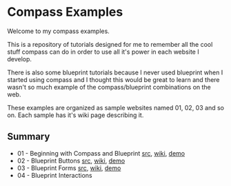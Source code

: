 Compass Examples
================

Welcome to my compass examples. 

This is a repository of tutorials designed for me to remember all the cool stuff compass can do in order
to use all it's power in each website I develop. 

There is also some blueprint tutorials because I never used blueprint when I started using compass and
I thought this would be great to learn and there wasn't so much example of the compass/blueprint combinations on the web.

These examples are organized as sample websites named 01, 02, 03 and so on. Each sample has it's wiki page describing it.

Summary
-------

* 01 - Beginning with Compass and Blueprint [src](https://github.com/niclupien/compass-examples/tree/master/01), [wiki](https://github.com/niclupien/compass-examples/wiki/Example-01), [demo](http://compass.niclupien.com/01/)
* 02 - Blueprint Buttons [src](https://github.com/niclupien/compass-examples/tree/master/02), [wiki](https://github.com/niclupien/compass-examples/wiki/Blueprint-buttons), [demo](http://compass.niclupien.com/02/)
* 03 - Blueprint Forms [src](https://github.com/niclupien/compass-examples/tree/master/03), [wiki](https://github.com/niclupien/compass-examples/wiki/Blueprint-forms), [demo](http://compass.niclupien.com/03/)
* 04 - Blueprint Interactions